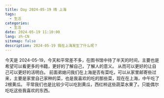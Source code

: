 ```yaml
---
title: Day 2024-05-19 晴 上海
tags:
  - 生活
categories:
  - 生活
date: 2024-05-19 11:10:00
lang: zh-CN
sitemap: false
description: 2024-05-19 我在上海发生了什么呢？
---
```

今天是 2024-05-19，今天和平常差不多，在图书馆中待了半天的时间，主要也是希望可以看更多的书籍，更好的了解自己，了解人的意义。
从而可以更好的让自己可以更好的活明白。
前面弟媳问我们在上海是否有菜吃，可以从家里邮寄些过来，主要是家里自己家种的菜，也是我喜欢的吃的那些菜，现在在上海，中午吃了2根黄瓜。
平常我们也是比较少可以吃到黄瓜，西红柿这些蔬菜水果了。只能偶尔吃吃这些我喜欢的东西。
